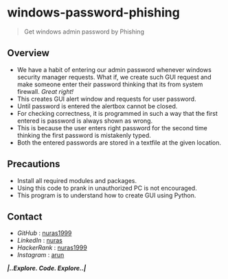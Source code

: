 # windows-password-phishing
> Get windows admin password by Phishing 

## Overview
- We have a habit of entering our admin password whenever windows security manager requests. What if, we create such GUI request and make someone enter their password thinking that its from system firewall. _Great right!_ 
- This creates GUI alert window and requests for user password. 
- Until password is entered the alertbox cannot be closed.
- For checking correctness, it is programmed in such a way that the first entered is password is always shown as wrong.
- This is because the user enters right password for the second time thinking the first password is mistakenly typed.
- Both the entered passwords are stored in a textfile at the given location.


## Precautions
* Install all required modules and packages.
* Using this code to prank in unauthorized PC is not encouraged.
* This program is to understand how to create GUI using Python.

## Contact
* _GitHub_ : [nuras1999](www.github.com/nuras1999)
* _LinkedIn_ : [nuras](www.linkedin.com/in/nuras)
* _HackerRank_ : [nuras1999](www.hackerrank.com/nuras1999)
* _Instagram_ : [arun](www.instagram.com/arun___.___)


**_|..Explore. Code. Explore..|_**
